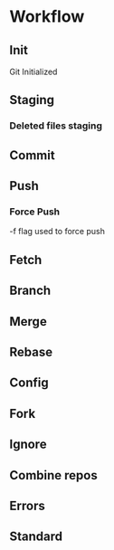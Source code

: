 # Workflow

## Init

Git Initialized

## Staging

### Deleted files staging

## Commit

## Push

### Force Push

-f flag used to force push

## Fetch

## Branch

## Merge

## Rebase

## Config

## Fork

## Ignore

## Combine repos

## Errors

## Standard

